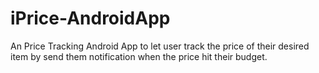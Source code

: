 # iPrice-AndroidApp
An Price Tracking Android App to let user track the price of their desired item by send them notification when the price hit their budget.
